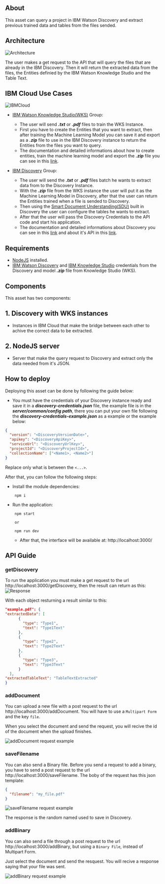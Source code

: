 ## About

This asset can query a project in IBM Watson Discovery and extract previous trained data and tables from the files sended.

## Architecture

![Architecture](https://portal-de-demos-imgs.s3.us-south.cloud-object-storage.appdomain.cloud/discovery-api-diagram-local1.png)

The user makes a get request to the API that will query the files that are already in the IBM Discovery.
Then it will return the extracted data from the files, the Entities definied by the IBM Watson Knowledge Studio and the Table Text.

## IBM Cloud Use Cases

![IBMCloud](https://portal-de-demos-imgs.s3.us-south.cloud-object-storage.appdomain.cloud/discovery-api-diagram-local2.png)

- [IBM Watson Knowledge Studio(WKS)](https://www.ibm.com/cloud/watson-knowledge-studio) Group:

  - The user will send **_.txt_** or **_.pdf_** files to train the WKS Instance.
  - First you have to create the Entities that you want to extract, then after training the Machine Learning Model you can save it and export as a **_.zip_** file to use in the IBM Discovery instance to return the Entities from the files you want to query.
  - The documentation and detailed informations about how to create entities, train the machine learning model and export the **_.zip_** file you can see in this [link](https://cloud.ibm.com/docs/watson-knowledge-studio?topic=watson-knowledge-studio-wks_tutintro).

- [IBM Discovery](https://www.ibm.com/cloud/watson-discovery) Group:

  - The user will send the **_.txt_** or **_.pdf_** files batch he wants to extract data from to the Discovery Instance.
  - With the **_.zip_** file from the WKS instance the user will put it as the Machine Learning Model in Discovery, after that the user can return the Entities trained when a file is sended to Discovery.
  - Then using the [Smart Document Understanding(SDU)](https://cloud.ibm.com/docs/discovery?topic=discovery-sdu) built in Discovery the user can configure the tables he wants to extract.
  - After that the user will pass the Discovery Credentials to the API code and start his application.
  - The documentation and detailed informations about Discovery you can see in this [link](https://cloud.ibm.com/docs/discovery?topic=discovery-about) and about it's API in this [link](https://cloud.ibm.com/apidocs/discovery-data?code=node).

## Requirements

- [NodeJS](https://nodejs.org/) installed.
- [IBM Watson Discovery](https://www.ibm.com/cloud/watson-discovery) and [IBM Knowledge Studio](https://www.ibm.com/br-pt/cloud/watson-knowledge-studio) credentials from the Discovery and model **_.zip_** file from Knowledge Studio (WKS).

## Components

This asset has two components:

## 1. Discovery with WKS instances

- Instances in IBM Cloud that make the bridge between each other to achive the correct data to be extracted.

## 2. NodeJS server

- Server that make the query request to Discovery and extract only the data needed from it's JSON.

## How to deploy

Deploying this asset can be done by following the guide below:

- You must have the credentials of your Discovery instance ready and save it in a **_discovery-credentials.json_** file, the example file is in the **_server/common/config path_**, there you can put your own file following the **_discovery-credentials-example.json_** as a example or the example below:

```json
{
  "version": "<DiscoveryVersionDate>",
  "apikey": "<DiscoveryApiKey>",
  "serviceUrl": "<DiscoveryUrlKey>",
  "projectId": "<DiscoveryProjectId>",
  "collectionName": ["<Name1>, <Name2>"]
}
```

Replace only what is between the `<...>`.

After that, you can follow the following steps:

- Install the module dependencies:

  ```
   npm i
  ```

- Run the application:

  ```
   npm start

   or

   npm run dev
  ```

  - After that, the interface will be available at: http://localhost:3000/

## API Guide

### getDiscovery

To run the application you must make a get request to the url http://localhost:3000/getDiscovery, then the result can return as this:
![Response](https://portal-de-demos-imgs.s3.us-south.cloud-object-storage.appdomain.cloud/discovery-query-response.png)

With each object resturning a result similar to this:

```json
"example.pdf": {
"extractedData": [
      {
        "type": "Type1",
        "text": "Type1Text"
      },
      {
        "type": "Type2",
        "text": "Type2Text"
      },
      {
        "type": "Type3",
        "text": "Type3Text"
      }
  ],
"extractedTableText": "TableTextExtracted"
}
```

### addDocument

You can upload a new file with a post request to the url http://localhost:3000/addDocument. You will have to use a `Multipart Form` and the key `file`.

When you select the document and send the request, you will recive the id of the document when the upload finishes.

![addDocument request example](https://portal-de-demos-imgs.s3.us-south.cloud-object-storage.appdomain.cloud/api-discovery-addDocument.png)

### saveFilename

You can also send a Binary file. Before you send a request to add a binary, you have to send a post request to the url http://localhost:3000/saveFilename. The boby of the request has this json template:

```json
{
  "filename": "my_file.pdf"
}
```

![saveFilename request example](https://portal-de-demos-imgs.s3.us-south.cloud-object-storage.appdomain.cloud/api-discovery-saveFilename.png)

The response is the random named used to save in Discovery.

### addBinary

You can also send a file through a post request to the url http://localhost:3000/addBinary, but using a `Binary File`, instead of Multipart Form.

Just select the document and send the resquest. You will recive a response saying that your file was sent.

![addBinary request example](https://portal-de-demos-imgs.s3.us-south.cloud-object-storage.appdomain.cloud/api-discovery-addBinary.png)
